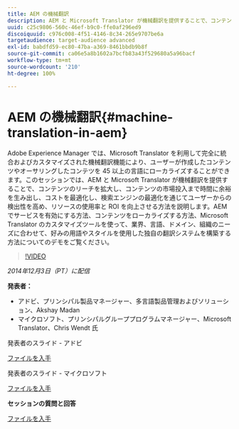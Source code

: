 ```yaml
---
title: AEM の機械翻訳
description: AEM と Microsoft Translator が機械翻訳を提供することで、コンテンツのリーチを拡大し、コンテンツの市場投入まで時間に余裕を生み出し、コストを最適化し、検索エンジンの最適化を通じてユーザーからの検出性を高め、リソースの使用率と ROI を向上させる方法を説明します。
uuid: c25c9806-560c-46ef-b9c0-ffe0af296ed9
discoiquuid: c976c008-4f51-4146-8c34-265e9707be6a
targetaudience: target-audience advanced
exl-id: babdfd59-ec80-47ba-a369-8461bbdb9b8f
source-git-commit: ca06e5a8b1602a7bcfb83a43f529680a5a96bacf
workflow-type: tm+mt
source-wordcount: '210'
ht-degree: 100%

---
```


# AEM の機械翻訳{#machine-translation-in-aem}

Adobe Experience Manager では、Microsoft Translator を利用して完全に統合およびカスタマイズされた機械翻訳機能により、ユーザーが作成したコンテンツやオーサリングしたコンテツを 45 以上の言語にローカライズすることができます。このセッションでは、AEM と Microsoft Translator が機械翻訳を提供することで、コンテンツのリーチを拡大し、コンテンツの市場投入まで時間に余裕を生み出し、コストを最適化し、検索エンジンの最適化を通じてユーザーからの検出性を高め、リソースの使用率と ROI を向上させる方法を説明します。AEM でサービスを有効にする方法、コンテンツをローカライズする方法、Microsoft Translator のカスタマイズツールを使って、業界、言語、ドメイン、組織のニーズに合わせて、好みの用語やスタイルを使用した独自の翻訳システムを構築する方法についてのデモをご覧ください。

>[!VIDEO](https://video.tv.adobe.com/v/19383/?quality=9)

*2014年12月3日（PT）に配信*

**発表者：**

* アドビ、プリンシパル製品マネージャー、多言語製品管理およびソリューション、Akshay Madan
* マイクロソフト、プリンシパルグループプログラムマネージャー、Microsoft Translator、Chris Wendt 氏

発表者のスライド - アドビ

[ファイルを入手](assets/aem-gems-machine-translation-12-03-14.pdf)

発表者のスライド - マイクロソフト

[ファイルを入手](assets/adobe-microsoft-gems-12-03-14.pdf)

**セッションの質問と回答**

[ファイルを入手](assets/q-a-machine-translation-12-3-14.pdf)
<!--
[Get back to the Overview](https://helpx.adobe.com/experience-manager/kt/eseminars/gems/aem-index.html)
-->
